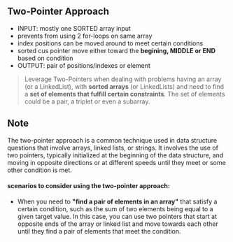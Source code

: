 ## Two-Pointer Approach
- INPUT: mostly one SORTED array input
- prevents from using 2 for-loops on same array
- index positions can be moved around to meet certain conditions
- sorted cus pointer move either toward the **begining, MIDDLE or END** based on condition
- OUTPUT: pair of positions/indexes or element

> Leverage Two-Pointers  when dealing with problems having an array (or a LinkedList), with **sorted arrays** (or LinkedLists) and need to find a **set of elements that fulfill certain constraints**. The set of elements could be a pair, a triplet or even a subarray.


## Note
The two-pointer approach is a common technique used in data structure questions that involve arrays, linked lists, or strings. It involves the use of two pointers, typically initialized at the beginning of the data structure, 
and moving in opposite directions or at different speeds until they meet or some other condition is met.

#### scenarios to consider using the two-pointer approach:
- When you need to **"find a pair of elements in an array"** that satisfy a certain condition, such as the sum of two elements being equal to a given target value. 
    In this case, you can use two pointers that start at opposite ends of the array or linked list and move towards each other until they find a pair of elements that meet the condition.
